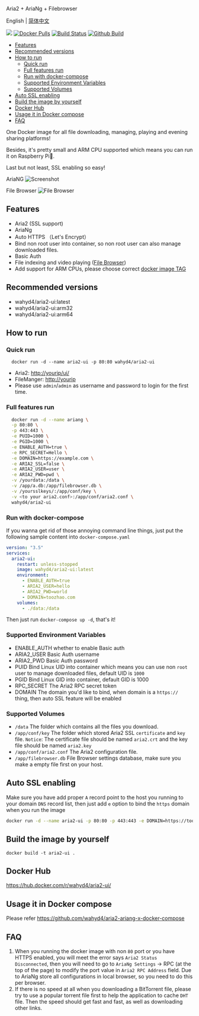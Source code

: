 Aria2 + AriaNg + Filebrowser

English | [简体中文](https://github.com/wahyd4/aria2-ariang-docker/blob/master/README.CN.md)

[![](https://images.microbadger.com/badges/image/wahyd4/aria2-ui.svg)](https://microbadger.com/images/wahyd4/aria2-ui "Get your own image badge on microbadger.com")
[![Docker Pulls](https://img.shields.io/docker/pulls/wahyd4/aria2-ui.svg)](https://hub.docker.com/r/wahyd4/aria2-ui/)
[![Build Status](https://travis-ci.org/wahyd4/aria2-ariang-docker.svg?branch=master)](https://travis-ci.org/wahyd4/aria2-ariang-docker)
[![Github Build](https://github.com/wahyd4/aria2-ariang-docker/workflows/Docker%20Image%20CI/badge.svg)](https://github.com/wahyd4/aria2-ariang-docker/actions)

- [Features](#Features)
- [Recommended versions](#Recommended-versions)
- [How to run](#How-to-run)
  - [Quick run](#Quick-run)
  - [Full features run](#Full-features-run)
  - [Run with docker-compose](#Run-with-docker-compose)
  - [Supported Environment Variables](#Supported-Environment-Variables)
  - [Supported Volumes](#Supported-Volumes)
- [Auto SSL enabling](#Auto-SSL-enabling)
- [Build the image by yourself](#Build-the-image-by-yourself)
- [Docker Hub](#Docker-Hub)
- [Usage it in Docker compose](#Usage-it-in-Docker-compose)
- [FAQ](#FAQ)

One Docker image for all file downloading, managing, playing and evening sharing platforms!

Besides, it's pretty small and ARM CPU supported which means you can run it on Raspberry Pi🍓.

Last but not least, SSL enabling so easy!

AriaNG
![Screenshot](https://github.com/wahyd4/aria2-ariang-x-docker-compose/raw/master/images/ariang.jpg)

File Browser
![File Browser](https://github.com/wahyd4/aria2-ariang-docker/raw/master/filemanager.png)

## Features

  * Aria2 (SSL support)
  * AriaNg
  * Auto HTTPS （Let's Encrypt）
  * Bind non root user into container, so non root user can also manage downloaded files.
  * Basic Auth
  * File indexing and video playing ([File Browser](https://filebrowser.xyz/))
  * Add support for ARM CPUs, please choose correct [docker image TAG](https://cloud.docker.com/repository/docker/wahyd4/aria2-ui/tags)

## Recommended versions

* wahyd4/aria2-ui:latest
* wahyd4/aria2-ui:arm32
* wahyd4/aria2-ui:arm64

## How to run

### Quick run

```shell
  docker run -d --name aria2-ui -p 80:80 wahyd4/aria2-ui
```

* Aria2: <http://yourip/ui/>
* FileManger: <http://yourip>
* Please use `admin`/`admin` as username and password to login for the first time.

### Full features run

```bash
  docker run -d --name ariang \
  -p 80:80 \
  -p 443:443 \
  -e PUID=1000 \
  -e PGID=1000 \
  -e ENABLE_AUTH=true \
  -e RPC_SECRET=Hello \
  -e DOMAIN=https://example.com \
  -e ARIA2_SSL=false \
  -e ARIA2_USER=user \
  -e ARIA2_PWD=pwd \
  -v /yourdata:/data \
  -v /app/a.db:/app/filebrowser.db \
  -v /yoursslkeys/:/app/conf/key \
  -v <to your aria2.conf>:/app/conf/aria2.conf \
  wahyd4/aria2-ui
```
### Run with docker-compose

If you wanna get rid of those annoying command line things, just put the following sample content into `docker-compose.yaml`
```yaml
version: "3.5"
services:
  aria2-ui:
    restart: unless-stopped
    image: wahyd4/aria2-ui:latest
    environment:
      - ENABLE_AUTH=true
      - ARIA2_USER=hello
      - ARIA2_PWD=world
      - DOMAIN=toozhao.com
    volumes:
      - ./data:/data
```
Then just run `docker-compose up -d`, that's it!

### Supported Environment Variables

  * ENABLE_AUTH whether to enable Basic auth
  * ARIA2_USER Basic Auth username
  * ARIA2_PWD Basic Auth password
  * PUID Bind Linux UID into container which means you can use non `root` user to manage downloaded files, default UID is `1000`
  * PGID Bind Linux GID into container, default GID is 1000
  * RPC_SECRET The Aria2 RPC secret token
  * DOMAIN The domain you'd like to bind, when domain is a `https://` thing, then auto SSL feature will be enabled


### Supported Volumes
  * `/data` The folder which contains all the files you download.
  * `/app/conf/key` The folder which stored Aria2 SSL `certificate` and `key` file. `Notice`: The certificate file should be named `aria2.crt` and the key file should be named `aria2.key`
  * `/app/conf/aria2.conf` The Aria2 configuration file.
  * `/app/filebrowser.db` File Browser settings database, make sure you make a empty file first on your host.

## Auto SSL enabling

Make sure you have add proper `A` record point to the host you running to your domain `DNS` record list, then just add `e` option to bind the `https` domain when you run the image

```bash
docker run -d --name aria2-ui -p 80:80 -p 443:443 -e DOMAIN=https://toozhao.com wahyd4/aria2-ui
```
## Build the image by yourself

```
docker build -t aria2-ui .
```

## Docker Hub

  <https://hub.docker.com/r/wahyd4/aria2-ui/>

## Usage it in Docker compose

  Please refer <https://github.com/wahyd4/aria2-ariang-x-docker-compose>

## FAQ
  1. When you running the docker image with non `80` port or you have HTTPS enabled, you will meet the error says `Aria2 Status Disconnected`, then you will need to go to `AriaNg Settings` -> RPC (at the top of the page) to modify the port value in `Aria2 RPC Address` field. Due to AriaNg store all configurations in local browser, so you need to do this per browser.
  2. If there is no speed at all when you downloading a BitTorrent file, please try to use a popular torrent file first to help the application to cache `DHT` file. Then the speed should get fast and fast, as well as downloading other links.
